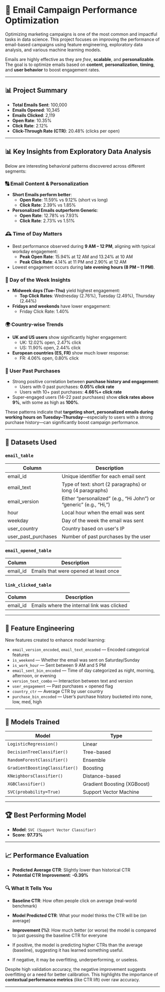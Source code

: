 # 📧 Email Campaign Performance Optimization

Optimizing marketing campaigns is one of the most common and impactful tasks in data science. This project focuses on improving the performance of email-based campaigns using feature engineering, exploratory data analysis, and various machine learning models.

Emails are highly effective as they are *free*, **scalable**, and **personalizable**. The goal is to optimize emails based on **content**, **personalization**, **timing**, and **user behavior** to boost engagement rates.

---

## 📊 Project Summary

- **Total Emails Sent**: 100,000  
- **Emails Opened**: 10,345  
- **Emails Clicked**: 2,119  
- **Open Rate**: 10.35%  
- **Click Rate**: 2.12%  
- **Click-Through Rate (CTR)**: 20.48% (clicks per open)

---

## 📊 Key Insights from Exploratory Data Analysis

Below are interesting behavioral patterns discovered across different segments:

### 🔠 Email Content & Personalization
- **Short Emails perform better**: 
  - **Open Rate**: 11.59% vs 9.12% (short vs long)
  - **Click Rate**: 2.39% vs 1.85%
- **Personalized Emails outperform Generic**:
  - **Open Rate**: 12.78% vs 7.93%
  - **Click Rate**: 2.73% vs 1.51%

### 🕰️ Time of Day Matters
- Best performance observed during **9 AM – 12 PM**, aligning with typical workday engagement:
  - **Peak Open Rate**: 15.94% at 12 AM and 13.24% at 10 AM
  - **Peak Click Rate**: 4.14% at 11 PM and 2.90% at 12 AM
- Lowest engagement occurs during **late evening hours (8 PM – 11 PM)**.

### 📅 Day of the Week Insights
- **Midweek days (Tue–Thu)** yield highest engagement:
  - **Top Click Rates**: Wednesday (2.76%), Tuesday (2.49%), Thursday (2.44%)
- **Fridays and weekends** have lower engagement:
  - Friday Click Rate: 1.40%

### 🌍 Country-wise Trends
- **UK and US users** show significantly higher engagement:
  - UK: 12.02% open, 2.47% click
  - US: 11.90% open, 2.44% click
- **European countries (ES, FR)** show much lower response:
  - FR: 4.06% open, 0.80% click

### 🛒 User Past Purchases
- Strong positive correlation between **purchase history and engagement**:
  - Users with 0 past purchases: **0.05% click rate**
  - Users with 10+ past purchases: **4.66%+ click rate**
- Super-engaged users (14–22 past purchases) show **click rates above 9%**, with some as high as **100%**.

These patterns indicate that **targeting short, personalized emails during working hours on Tuesday–Thursday**—especially to users with a strong purchase history—can significantly boost campaign performance.

---
## 🧱 Datasets Used

### `email_table`
| Column              | Description                                          |
|---------------------|------------------------------------------------------|
| email_id            | Unique identifier for each email sent               |
| email_text          | Type of text: short (2 paragraphs) or long (4 paragraphs) |
| email_version       | Either “personalized” (e.g., “Hi John”) or “generic” (e.g., “Hi,”) |
| hour                | Local hour when the email was sent                   |
| weekday             | Day of the week the email was sent                   |
| user_country        | Country based on user's IP                           |
| user_past_purchases | Number of past purchases by the user                |

### `email_opened_table`
| Column   | Description                        |
|----------|------------------------------------|
| email_id | Emails that were opened at least once |

### `link_clicked_table`
| Column   | Description                        |
|----------|------------------------------------|
| email_id | Emails where the internal link was clicked |

---

## 🧠 Feature Engineering

New features created to enhance model learning:

- `email_version_encoded`, `email_text_encoded` — Encoded categorical features  
- `is_weekend` — Whether the email was sent on Saturday/Sunday  
- `is_work_hour` — Sent between 9 AM and 5 PM  
- `email_sent_bin_encoded` — Time of day categorized as night, morning, afternoon, or evening  
- `version_text_combo` — Interaction between text and version  
- `user_engagement` — Past purchases × opened flag  
- `country_ctr` — Average CTR by user country  
- `purchase_bin_encoded` — User’s purchase history bucketed into none, low, med, high

---

## 🤖 Models Trained

| Model                     | Type                  |
|--------------------------|-----------------------|
| `LogisticRegression()`    | Linear                |
| `DecisionTreeClassifier()`| Tree-based            |
| `RandomForestClassifier()`| Ensemble              |
| `GradientBoostingClassifier()` | Boosting        |
| `KNeighborsClassifier()`  | Distance-based        |
| `XGBClassifier()`         | Gradient Boosting (XGBoost) |
| `SVC(probability=True)`   | Support Vector Machine|

---

## 🏆 Best Performing Model

- **Model**: `SVC (Support Vector Classifier)`  
- **Score**: **97.73%**

---

## 📈 Performance Evaluation

- **Predicted Average CTR**: Slightly lower than historical CTR  
- **Potential CTR Improvement**: **-0.39%**

### 🔍 What It Tells You

- **Baseline CTR**: How often people click on average (real-world benchmark)  
- **Model Predicted CTR**: What your model thinks the CTR will be (on average)  
- **Improvement (%)**: How much better (or worse) the model is compared to just guessing the baseline CTR for everyone

- If positive, the model is predicting higher CTRs than the average (baseline), suggesting it has learned something useful.
- If negative, it may be overfitting, underperforming, or useless.

Despite high validation accuracy, the negative improvement suggests overfitting or a need for better calibration. This highlights the importance of **contextual performance metrics** (like CTR lift) over raw accuracy.

---
